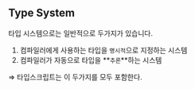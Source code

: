 ## Type System

타입 시스템으로는 일반적으로 두가지가 있습니다.

1. 컴파일러에게 사용하는 타입을 `명시적`으로 지정하는 시스템
2. 컴파일러가 자동으로 타입을 **`추론`**하는 시스템

⇒ 타입스크립트는 이 두가지를 모두 포함한다.
